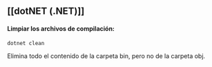 ## [[dotNET (.NET)]]

#### Limpiar los archivos de compilación:

```
dotnet clean
```

Elimina todo el contenido de la carpeta bin, pero no de la carpeta obj.